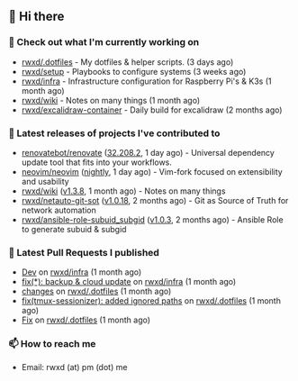 ## 👋 Hi there

### 👷 Check out what I'm currently working on


- [rwxd/.dotfiles](https://github.com/rwxd/.dotfiles) - My dotfiles &amp; helper scripts. (3 days ago)
- [rwxd/setup](https://github.com/rwxd/setup) - Playbooks to configure systems (3 weeks ago)
- [rwxd/infra](https://github.com/rwxd/infra) - Infrastructure configuration for Raspberry Pi&#39;s &amp; K3s (1 month ago)
- [rwxd/wiki](https://github.com/rwxd/wiki) - Notes on many things (1 month ago)
- [rwxd/excalidraw-container](https://github.com/rwxd/excalidraw-container) - Daily build for excalidraw (2 months ago)

### 🔭 Latest releases of projects I've contributed to


- [renovatebot/renovate](https://github.com/renovatebot/renovate) ([32.208.2](https://github.com/renovatebot/renovate/releases/tag/32.208.2), 1 day ago) - Universal dependency update tool that fits into your workflows.
- [neovim/neovim](https://github.com/neovim/neovim) ([nightly](https://github.com/neovim/neovim/releases/tag/nightly), 1 day ago) - Vim-fork focused on extensibility and usability
- [rwxd/wiki](https://github.com/rwxd/wiki) ([v1.3.8](https://github.com/rwxd/wiki/releases/tag/v1.3.8), 1 month ago) - Notes on many things
- [rwxd/netauto-git-sot](https://github.com/rwxd/netauto-git-sot) ([v1.0.18](https://github.com/rwxd/netauto-git-sot/releases/tag/v1.0.18), 2 months ago) - Git as Source of Truth for network automation
- [rwxd/ansible-role-subuid_subgid](https://github.com/rwxd/ansible-role-subuid_subgid) ([v1.0.3](https://github.com/rwxd/ansible-role-subuid_subgid/releases/tag/v1.0.3), 2 months ago) - Ansible Role to generate subuid &amp; subgid

### 🔨 Latest Pull Requests I published


- [Dev](https://github.com/rwxd/infra/pull/65) on [rwxd/infra](https://github.com/rwxd/infra) (1 month ago)
- [fix(*): backup &amp; cloud update](https://github.com/rwxd/infra/pull/64) on [rwxd/infra](https://github.com/rwxd/infra) (1 month ago)
- [changes](https://github.com/rwxd/.dotfiles/pull/38) on [rwxd/.dotfiles](https://github.com/rwxd/.dotfiles) (1 month ago)
- [fix(tmux-sessionizer): added ignored paths](https://github.com/rwxd/.dotfiles/pull/37) on [rwxd/.dotfiles](https://github.com/rwxd/.dotfiles) (1 month ago)
- [Fix](https://github.com/rwxd/.dotfiles/pull/36) on [rwxd/.dotfiles](https://github.com/rwxd/.dotfiles) (1 month ago)

### 📫 How to reach me

- Email: rwxd (at) pm (dot) me
